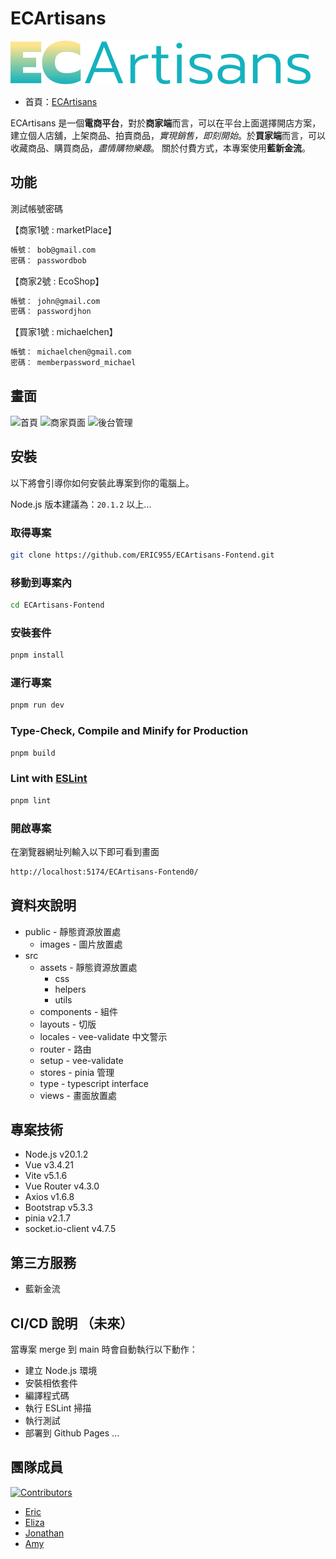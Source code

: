 # ECArtisans
![專案封面圖](src/assets/img/ECArtisans.svg)
- 首頁：[ECArtisans](https://eliza5852.github.io/ECArtisans-Fontend0/)

ECArtisans 是一個**電商平台**，對於**商家端**而言，可以在平台上面選擇開店方案，建立個人店舖，上架商品、拍賣商品，*實現銷售，即刻開始*。於**買家端**而言，可以收藏商品、購買商品，*盡情購物樂趣*。
關於付費方式，本專案使用**藍新金流**。
## 功能

測試帳號密碼 

【商家1號 : marketPlace】
```bash
帳號： bob@gmail.com
密碼： passwordbob
```

【商家2號 : EcoShop】
```bash
帳號： john@gmail.com
密碼： passwordjhon
```

【買家1號 : michaelchen】

```bash
帳號： michaelchen@gmail.com
密碼： memberpassword_michael
```


## 畫面

![首頁](https://i.imgur.com/2V5u8D3.png)
![商家頁面](https://i.imgur.com/wJ0qMPf.png)
![後台管理](https://i.imgur.com/yeMrQd0.png)


## 安裝

以下將會引導你如何安裝此專案到你的電腦上。

Node.js 版本建議為：`20.1.2` 以上...

### 取得專案

```bash
git clone https://github.com/ERIC955/ECArtisans-Fontend.git
```

### 移動到專案內

```bash
cd ECArtisans-Fontend
```

### 安裝套件

```bash
pnpm install
```

### 運行專案

```bash
pnpm run dev
```

### Type-Check, Compile and Minify for Production

```sh
pnpm build
```

### Lint with [ESLint](https://eslint.org/)

```sh
pnpm lint
```

### 開啟專案

在瀏覽器網址列輸入以下即可看到畫面

```bash
http://localhost:5174/ECArtisans-Fontend0/
```

## 資料夾說明

- public - 靜態資源放置處
  - images - 圖片放置處
- src
  - assets - 靜態資源放置處
    - css 
    - helpers 
    - utils 
  - components - 組件
  - layouts - 切版
  - locales - vee-validate 中文警示
  - router - 路由
  - setup - vee-validate
  - stores - pinia 管理
  - type - typescript interface
  - views - 畫面放置處

## 專案技術

- Node.js v20.1.2
- Vue v3.4.21
- Vite v5.1.6
- Vue Router v4.3.0
- Axios v1.6.8
- Bootstrap v5.3.3
- pinia v2.1.7
- socket.io-client v4.7.5

## 第三方服務

- 藍新金流

## CI/CD 說明 （未來）

當專案 merge 到 main 時會自動執行以下動作：

- 建立 Node.js 環境
- 安裝相依套件
- 編譯程式碼
- 執行 ESLint 掃描
- 執行測試
- 部署到 Github Pages
...

## 團隊成員

[![Contributors](https://contrib.rocks/image?repo=ERIC955/ECArtisans-Fontend)](https://github.com/ERIC955/ECArtisans-Fontend/graphs/contributors)

- [Eric](https://github.com/ERIC955)
- [Eliza](https://github.com/EliZa5852)
- [Jonathan](https://github.com/JonathanHsu0817)
- [Amy](https://github.com/stu050418)
